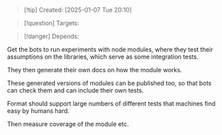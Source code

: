 
>[!tip] Created: [2025-01-07 Tue 20:10]

>[!question] Targets: 

>[!danger] Depends: 

Get the bots to run experiments with node modules, where they test their assumptions on the libraries, which serve as some integration tests.

They then generate their own docs on how the module works.

These generated versions of modules can be published too, so that bots can check them and can include their own tests.

Format should support large numbers of different tests that machines find easy by humans hard.

Then measure coverage of the module etc.